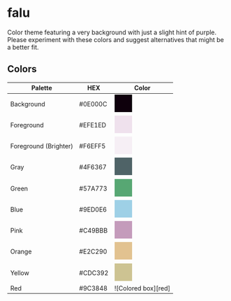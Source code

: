 # falu
Color theme featuring a very background with just a slight hint of purple. Please experiment with these colors and suggest alternatives that might be a better fit.

## Colors
| Palette               | HEX     | Color                          |
| --------------------- | ------- | ------------------------------ |
| Background            | #0E000C | ![Colored box][background]     |
| Foreground            | #EFE1ED | ![Colored box][foreground]     |
| Foreground (Brighter) | #F6EFF5 | ![Colored box][foregroundtint] |
| Gray                  | #4F6367 | ![Colored box][gray]           |
| Green                 | #57A773 | ![Colored box][green]          |
| Blue                  | #9ED0E6 | ![Colored box][blue]           |
| Pink                  | #C49BBB | ![Colored box][pink]           |
| Orange                | #E2C290 | ![Colored box][orange]         |
| Yellow                | #CDC392 | ![Colored box][yellow]         |
| Red                   | #9C3848 | ![Colored box][red]            |

[background]:img/background.png
[foreground]:img/foreground.png
[foregroundtint]:img/foregroundtint.png
[gray]:img/gray.png
[green]:img/green.png
[blue]:img/blue.png
[pink]:img/pink.png
[orange]:img/orange.png
[yellow]:img/yellow.png
